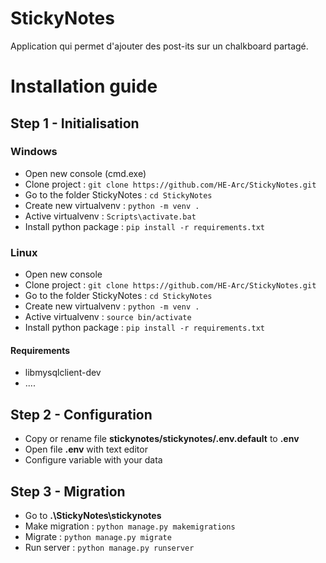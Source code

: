 # StickyNotes
Application qui permet d'ajouter des post-its sur un chalkboard partagé.

# Installation guide
## Step 1 - Initialisation
### Windows
- Open new console (cmd.exe)
- Clone project : `git clone https://github.com/HE-Arc/StickyNotes.git`
- Go to the folder StickyNotes : `cd StickyNotes`
- Create new virtualvenv : `python -m venv .`
- Active virtualvenv : `Scripts\activate.bat`
- Install python package : `pip install -r requirements.txt`

### Linux
- Open new console
- Clone project : `git clone https://github.com/HE-Arc/StickyNotes.git`
- Go to the folder StickyNotes : `cd StickyNotes`
- Create new virtualvenv : `python -m venv .`
- Active virtualvenv : `source bin/activate`
- Install python package : `pip install -r requirements.txt`

#### Requirements
- libmysqlclient-dev
- ....

## Step 2 - Configuration
- Copy or rename file **stickynotes/stickynotes/.env.default** to **.env**
- Open file **.env** with text editor
- Configure variable with your data

## Step 3 - Migration
- Go to **.\StickyNotes\stickynotes**
- Make migration : `python manage.py makemigrations`
- Migrate : `python manage.py migrate`
- Run server : `python manage.py runserver`
